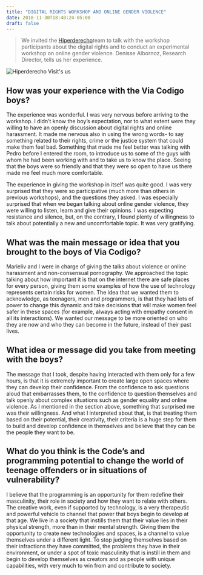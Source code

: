 ```yaml
---
title: "DIGITAL RIGHTS WORKSHOP AND ONLINE GENDER VIOLENCE"
date: 2018-11-30T18:40:24-05:00
draft: false
---
```


> We invited the [Hiperderecho](https://hiperderecho.org)team to talk with the workshop participants about the digital rights and to conduct an experimental workshop on online gender violence. Denisse Albornoz, Research Director, tells us her experience.

![Hiperderecho Visit's us](https://colectivooportunidadalcambio.com/wp-content/uploads/2018/11/IMG_20181124_123845-1024x768.jpg)

## How was your experience with the Via Codigo boys?

The experience was wonderful. I was very nervous before arriving to the workshop. I didn’t know the boy’s expectation, nor to what extent were they willing to have an openly discussion about digital rights and online harassment. It made me nervous also in using the wrong words- to say something related to their rights, crime or the justice system that could make them feel bad. Something that made me feel better was talking with Pedro before I entered the room, to introduce us to some of the guys with whom he had been working with and to take us to know the place. Seeing that the boys were so friendly and that they were so open to have us there made me feel much more comfortable.

The experience in giving the workshop in itself was quite good. I was very surprised that they were so participative (much more than others in previous workshops), and the questions they asked. I was especially surprised that when we began talking about online gender violence, they were willing to listen, learn and give their opinions. I was expecting resistance and silence, but, on the contrary, I found plenty of willingness to talk about potentially a new and uncomfortable topic. It was very gratifying.

## What was the main message or idea that you brought to the boys of Via Codigo?

Marieliv and I were in charge of giving the talks about violence or online harassment and non-consensual pornography. We approached the topic talking about how important it is that on the internet there are safe places for every person, giving them some examples of how the use of technology represents certain risks for women. The idea that we wanted them to acknowledge, as teenagers, men and programmers, is that they had lots of power to change this dynamic and take decisions that will make women feel safer in these spaces (for example, always acting with empathy consent in all its interactions). We wanted our message to be more oriented on who they are now and who they can become in the future, instead of their past lives.

## What idea or message did you take from meeting with the boys?

The message that I took, despite having interacted with them only for a few hours, is that it is extremely important to create large open spaces where they can develop their confidence. From the confidence to ask questions aloud that embarrasses them, to the confidence to question themselves and talk openly about complex situations such as gender equality and online violence. As I mentioned in the section above, something that surprised me was their willingness. And what I interpreted about that, is that treating them based on their potential, their creativity, their criteria is a huge step for them to build and develop confidence in themselves and believe that they can be the people they want to be.

## What do you think is the Code’s and programming potential to change the world of teenage offenders or in situations of vulnerability?

I believe that the programming is an opportunity for them redefine their masculinity, their role in society and how they want to relate with others. The creative work, even if supported by technology, is a very therapeutic and powerful vehicle to channel that power that boys begin to develop at that age. We live in a society that instills them that their value lies in their physical strength, more than in their mental strength. Giving them the opportunity to create new technologies and spaces, is a channel to value themselves under a different light. To stop judging themselves based on their infractions they have committed, the problems they have in their environment, or under a spot of toxic masculinity that is instill in them and begin to develop themselves as creators and as people with unique capabilities, with very much to win from and contribute to society.
